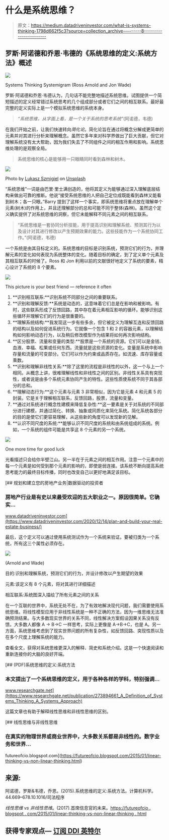 # 什么是系统思维？

> 原文：<https://medium.datadriveninvestor.com/what-is-systems-thinking-1798d662f5c3?source=collection_archive---------8----------------------->

## 罗斯·阿诺德和乔恩·韦德的《系统思维的定义:系统方法》概述

![](img/65984c4820c64689c5a4f573bc37dec2.png)

Systems Thinking Systemigram (Ross Arnold and Jon Wade)

罗斯·阿诺德和乔恩·韦德认为，几句话不能完整地描述系统思维。试图提供一个简短描述的定义经常错过系统思考的几个组成部分或者它们之间的相互联系。最好最完整的定义实际上是一个模拟系统思维的系统本身。

> *“系统思维，从字面上看，是一个关于系统的思考系统”*(阿诺德，韦德)

在我们开始之前，让我们快速转向*简化论*。简化论旨在通过将概念分解成更简单的元素并对其进行分析来理解概念。虽然它多年来对科学界做出了巨大贡献，但它对理解系统没有太大帮助，因为我们失去了不同组件之间的相互作用和影响。系统思维处理的是观察全局。

> 系统思维的核心是能够用一只眼睛同时看到森林和树木。

![](img/c51a846db06e66a1ffcf7889b7f5330f.png)

Photo by [Lukasz Szmigiel](https://unsplash.com/@szmigieldesign?utm_source=medium&utm_medium=referral) on [Unsplash](https://unsplash.com?utm_source=medium&utm_medium=referral)

“系统思维”一词是由巴里·里士满创造的，他将其定义为能够通过深入理解底层结构来做出可靠的推断。他说“接受系统思维的人把自己定位成既能看到森林又能看到树木；各一只眼。”Barry 提到了这样一个事实，即系统思维将重点放在理解单个元素(树木)的作用上，并且还理解部分的总和可能不同于整体(森林)。虽然这个定义确实提供了对系统思维的洞察，但它未能解释不同元素之间的相互联系。

> “系统思维是一套协同分析技能，用于提高识别和理解系统、预测其行为以及设计对其进行修改以产生预期效果的能力。这些技能作为一个系统协同工作。”(阿诺德，韦德)

一个系统是由其目标定义的。系统思维的目标是识别系统，预测它们的行为，并理解元素的变化如何表现为系统整体的变化。随着目标的确定，到了定义单个元素及其相互联系的时候了。Ross 和 Jon 利用以前的文献很好地定义了系统的要素，精心设计了系统的 8 个要素。

![](img/65984c4820c64689c5a4f573bc37dec2.png)

This picture is your best friend — reference it often

1.  **识别相互联系:**识别系统不同部分之间的重要联系。
2.  **识别和理解反馈:**系统是动态的，这意味着它们总是在影响和被影响。有时，这些联系形成了反馈回路，其中存在着元素相互影响的循环。能够识别这些循环并理解它们的行为是很重要的。
3.  **理解系统结构:**我发现这一步有些多余，但它被定义为理解互连和反馈回路的结构以及如何促进系统行为。它就像一个包含 1 和 2 的容器元素，以理解结构如何影响动态行为，以及稍后修改模型作为结果将如何再次影响结构。
4.  **区分股票、流量和变量的类型:**股票是一个系统的资源。它们可以是金钱、血液、幸福、松果或任何东西。流量就是这些资源的变化。变量是系统中影响存量和流量的可变部分。它们可以作为约束或品质存在。如流速、库存容量或乘数。
5.  **识别和理解非线性关系:**除了这里的流程是非线性的以外，这一个与上一个相同。从概念上讲，很难理解线性和非线性之间的区别。非线性关系具有突现性，或者说是由多个系统元素协同产生的特性。这些性质使系统不同于其各部分的总和。
6.  **理解动态行为:**这个元素与元素 3 非常相似，因为它是元素 4 和元素 5 的封装。它是关于理解相互联系，反馈回路，股票，流量和变量。
7.  **通过对系统进行概念性建模来降低复杂性:**这一要素是关于对系统的不同部分进行建模，并通过简化、转换、抽象或同质化来简化系统。简化系统各部分的目的是使它们更容易理解，从这些新的角度可以发现新的见解。
8.  **认识不同尺度的系统:**能够认识不同尺度的系统和由系统组成的系统。例如，一个系统的组件可能是共享这 8 个元素的另一个系统。

![](img/65984c4820c64689c5a4f573bc37dec2.png)

One more time for good luck

光看描述只会给你半壁江山。另一半在于元素之间的相互作用。注意一个元素中的每一个元素是如何受到那个元素的影响的，即使是弱连接。该系统不断向提高系统思考能力的最终目标传播，同时也改变自己以更好地满足该目标。

[](https://www.datadriveninvestor.com/2020/12/14/plan-and-build-your-real-estate-business/) [## 规划和建立您的房地产业务|数据驱动的投资者

### 房地产行业是有史以来最受欢迎的五大职业之一。原因很简单。它确实…

www.datadriveninvestor.com](https://www.datadriveninvestor.com/2020/12/14/plan-and-build-your-real-estate-business/) 

最后，这个定义可以通过使用系统测试作为一个系统来验证。要被归类为一个系统，所有这三个属性必须存在。

![](img/174736c00d95e07df5f378dd08005f4f.png)

(Arnold and Wade)

目的:识别和理解系统，预测它们的行为，并设计修改以产生期望的效果

元素:该定义有 8 个元素，将对其进行详细描述

相互联系:系统图深入描绘了所有元素之间的关系

在一个互联的世界中，系统无处不在，为了有效地解决现代问题，我们需要使用系统思维。将线性模型应用于非线性系统是一种不正确的方法，因为一维思维无法准确预测结果。与大多数现实世界的关系不同，线性解决方案假设因果关系没有反馈。大多数人都像 A -> B->C 一样思考，实际上更像是 A->B->C，也是 A。另一方面，系统思维考虑到了现实世界问题的所有复杂性，如反馈回路、突现性质以及在多个尺度上理解系统的能力。

查看全文，获得对系统思维更深入的解释、简史和系统介绍。这是一个快速阅读和重新连接你的大脑的良好开端。

[](https://www.researchgate.net/publication/273894661_A_Definition_of_Systems_Thinking_A_Systems_Approach) [## (PDF)系统思维的定义:系统方法

### 本文提出了一个系统思维的定义，用于各种各样的学科，特别强调…

www.researchgate.net](https://www.researchgate.net/publication/273894661_A_Definition_of_Systems_Thinking_A_Systems_Approach) 

这篇文章也有助于解释线性思维和非线性思维的区别。

[](https://futureofcio.blogspot.com/2015/01/linear-thinking-vs-non-linear-thinking.html) [## 线性思维与非线性思维

### 在真实的物理世界或商业世界中，大多数关系都是非线性的。数字业务和世界…

futureofcio.blogspot.com](https://futureofcio.blogspot.com/2015/01/linear-thinking-vs-non-linear-thinking.html) 

## 来源:

阿诺德，罗斯&韦德，乔恩。(2015).系统思维的定义:系统方法。计算机科学。44.669–678.10.1016/司法程序

*线性思维 vs 非线性思维*。(2017).首席信息官的未来。[https://futureofcio . blogspot . com/2015/01/linear-thinking-vs-non-linear-thinking . html](https://futureofcio.blogspot.com/2015/01/linear-thinking-vs-non-linear-thinking.html)

## 获得专家观点— [订阅 DDI 英特尔](https://datadriveninvestor.com/ddi-intel)